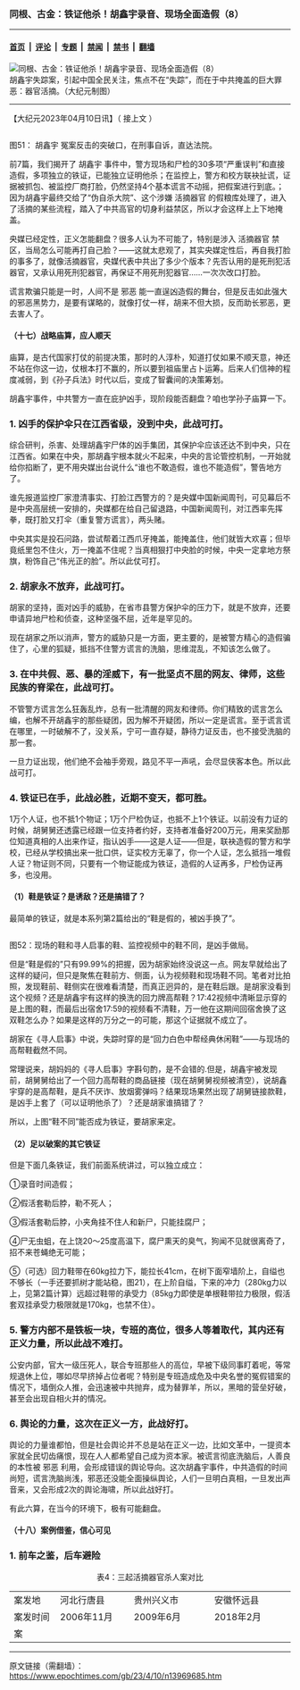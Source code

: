 ### 同根、古金：铁证他杀！胡鑫宇录音、现场全面造假（8）

---

#### [首页](../../../..?n13969685) &nbsp;|&nbsp; [评论](../../../../../epoch-comment?n13969685) &nbsp;|&nbsp; [专题](../../../../../epoch-special?n13969685) &nbsp;|&nbsp; [禁闻](../../../../../epoch-news?n13969685) &nbsp;|&nbsp; [禁书](../../../../../books?n13969685) &nbsp;|&nbsp; [翻墙](https://github.com/gfw-breaker/nogfw/blob/master/README.md?n13969685)


<div><img alt="同根、古金：铁证他杀！胡鑫宇录音、现场全面造假（8）" class="attachment-djy_600_400 size-djy_600_400 wp-post-image" src="https://i.epochtimes.com/assets/uploads/2023/04/id13969730-191a4e7950f803d4424116e833f60bbc--600x399.jpeg"/>
<div class="caption">
 胡鑫宇失踪案，引起中国全民关注，焦点不在“失踪”，而在于中共掩盖的巨大罪恶：器官活摘。（大纪元制图）
</div></div><hr/><div class="post_content" id="artbody" itemprop="articleBody">
 <!-- article content begin -->
 <p>
  【大纪元2023年04月10日讯】（
  <ok href="https://www.epochtimes.com/gb/23/4/8/n13968371.htm" rel="noopener noreferrer" target="_blank">
   接上文
  </ok>
  ）
 </p>
 <p style="text-align: center;">
  <ok href="https://i.epochtimes.com/assets/uploads/2023/04/id13969688-a7e3d6b13e56a6d6288af7d67df534e9.jpg">
   <img alt="" class="alignnone size-large wp-image-13969688" src="https://i.epochtimes.com/assets/uploads/2023/04/id13969688-a7e3d6b13e56a6d6288af7d67df534e9-600x719.jpg"/>
  </ok>
 </p>
 <p>
  图51：
  <ok href="https://www.epochtimes.com/gb/tag/%E8%83%A1%E9%91%AB%E5%AE%87.html">
   胡鑫宇
  </ok>
  冤案反击的突破口，在刑事自诉，直达法院。
 </p>
 <p>
  前7篇，我们揭开了
  <ok href="https://www.epochtimes.com/gb/tag/%E8%83%A1%E9%91%AB%E5%AE%87.html">
   胡鑫宇
  </ok>
  事件中，警方现场和尸检的30多项“严重误判”和直接造假，多项独立的铁证，已能独立证明他杀；在监控上，警方和校方联袂扯谎，证据被抓包、被监控厂商打脸，仍然坚持4个基本谎言不动摇，把假案进行到底。；因为胡鑫宇最终交给了“伪自杀大院”、这个涉嫌
  <ok href="https://www.epochtimes.com/gb/tag/%E6%B4%BB%E6%91%98%E5%99%A8%E5%AE%98.html">
   活摘器官
  </ok>
  的假粮库处理了，进入了活摘的某些流程，踏入了中共高官的切身利益禁区，所以才会这样上上下地掩盖。
 </p>
 <p>
  央媒已经定性，正义怎能翻盘？很多人认为不可能了，特别是涉入
  <ok href="https://www.epochtimes.com/gb/tag/%E6%B4%BB%E6%91%98%E5%99%A8%E5%AE%98.html">
   活摘器官
  </ok>
  禁区，当局怎么可能再打自己脸？——这就太悲观了，其实央媒定性后，再自我打脸的事多了，就像活摘器官，央媒代表中共出了多少个版本？先否认用的是死刑犯活器官，又承认用死刑犯器官，再保证不用死刑犯器官……一次次改口打脸。
 </p>
 <p>
  谎言欺骗只能是一时，人间不是
  <ok href="https://www.epochtimes.com/gb/tag/%E9%82%AA%E6%81%B6.html">
   邪恶
  </ok>
  能一直逞凶造假的舞台，但是反击如此强大的邪恶黑势力，是要有谋略的，就像打仗一样，胡来不但大损，反而助长邪恶，更去害人了。
 </p>
 <h4>
  （十七）战略庙算，应人顺天
 </h4>
 <p>
  庙算，是古代国家打仗的前提决策，那时的人淳朴，知道打仗如果不顺天意，神还不站在你这一边，仗根本打不赢的，所以要到祖庙里占卜运筹。后来人们信神的程度减弱，到《孙子兵法》时代以后，变成了智囊间的决策筹划。
 </p>
 <p>
  胡鑫宇事件，中共警方一直在庇护凶手，现阶段能否翻盘？咱也学孙子庙算一下。
 </p>
 <h3>
  1. 凶手的保护伞只在江西省级，没到中央，此战可打。
 </h3>
 <p>
  综合研判，杀害、处理胡鑫宇尸体的凶手集团，其保护伞应该还达不到中央，只在江西省。如果在中央，那胡鑫宇根本就火不起来，中央的言论管控机制，一开始就给你掐断了，更不用央媒出台说什么“谁也不敢造假，谁也不能造假”，警告地方了。
 </p>
 <p>
  谁先报道监控厂家澄清事实、打脸江西警方的？是央媒中国新闻周刊，可见幕后不是中央高层统一安排的，央媒都在给自己留退路，中国新闻周刊，对江西率先挥拳，既打脸又打伞（重复警方谎言），两头赌。
 </p>
 <p>
  中央其实是投石问路，尝试帮着江西爪牙掩盖，能掩盖住，他们就皆大欢喜；但毕竟纸里包不住火，万一掩盖不住呢？当真相狠打中央脸的时候，中央一定拿地方祭旗，粉饰自己“伟光正的脸”。所以此仗可打。
 </p>
 <h3>
  2. 胡家永不放弃，此战可打。
 </h3>
 <p>
  胡家的坚持，面对凶手的威胁，在省市县警方保护伞的压力下，就是不放弃，还要申请异地尸检和侦查，这种坚强不屈，近年是罕见的。
 </p>
 <p>
  现在胡家之所以消声，警方的威胁只是一方面，更主要的，是被警方精心的造假骗住了，心里的狐疑，抵挡不住警方谎言的洗脑，思维混乱，不知该怎么做了。
 </p>
 <h3>
  3. 在中共假、恶、暴的淫威下，有一批坚贞不屈的网友、律师，这些民族的脊梁在，此战可打。
 </h3>
 <p>
  不管警方谎言怎么狂轰乱炸，总有一批清醒的网友和律师。你们精致的谎言怎么编，也解不开胡鑫宇的那些疑团，因为解不开疑团，所以一定是谎言。至于谎言谎在哪里，一时破解不了，没关系，宁可一直存疑，静待力证反击，也不接受洗脑的那一套。
 </p>
 <p>
  一旦力证出现，他们绝不会袖手旁观，路见不平一声吼，会尽显侠客本色。所以此战可打。
 </p>
 <h3>
  4. 铁证已在手，此战必胜，近期不变天，都可胜。
 </h3>
 <p>
  1万个人证，也不抵1个物证；1万个尸检伪证，也抵不上1个铁证。以前没有力证的时候，胡舅舅还透露已经跟一位支持者约好，支持者准备好200万元，用来奖励那位知道真相的人出来作证，指认凶手——这是人证——但是，联袂造假的警方和学校，已经从学校搞出来一批口供，证实校方无辜了，你一个人证，怎么抵挡一堆假人证？物证则不同，只要有一个物证能成为铁证，造假的人证再多，尸检伪证再多，也没用。
 </p>
 <h4>
  （1）鞋是铁证？是诱敌？还是搞错了？
 </h4>
 <p>
  最简单的铁证，就是本系列第2篇给出的“鞋是假的，被凶手换了”。
 </p>
 <p>
  <ok href="https://i.epochtimes.com/assets/uploads/2023/04/id13969692-3fade0405c32e2ad5d797786d07e2796.jpeg">
   <img alt="" class="size-large wp-image-13969692 aligncenter" src="https://i.epochtimes.com/assets/uploads/2023/04/id13969692-3fade0405c32e2ad5d797786d07e2796-600x600.jpeg"/>
  </ok>
 </p>
 <p>
  图52：现场的鞋和寻人启事的鞋、监控视频中的鞋不同，是凶手做局。
 </p>
 <p>
  但是“鞋是假的”只有99.99%的把握，因为胡家始终没说这一点。网友早就给出了这样的疑问，但只是聚焦在鞋前方、侧面，认为视频鞋和现场鞋不同。笔者对比拍照，发现鞋前、鞋侧实在很难看清楚，而真正迥异的，是在鞋后跟。是胡家没看到这个视频？还是胡鑫宇有这样的换洗的回力牌高帮鞋？17:42视频中清晰显示穿的是上图的鞋，而最后出宿舍17:59的视频看不清鞋，万一他在这期间回宿舍换了这双鞋怎么办？如果是这样的万分之一的可能，那这个证据就不成立了。
 </p>
 <p>
  胡家在《寻人启事》中说，失踪时穿的是“回力白色中帮经典休闲鞋”——与现场的高帮鞋截然不同。
 </p>
 <p>
  常理说来，胡妈妈的《寻人启事》字斟句酌，是不会错的.但是，胡鑫宇被发现前，胡舅舅给出了一个回力高帮鞋的商品链接（现在胡舅舅视频被清空），说胡鑫宇穿的是高帮鞋，是兵不厌诈、放烟雾弹吗？结果现场果然出现了胡舅链接款鞋，是凶手上套了（可以证明他杀了）？还是胡家谁搞错了？
 </p>
 <p>
  所以，上图“鞋不同”能否成为铁证，要胡家来定。
 </p>
 <h4>
  （2）足以破案的其它铁证
 </h4>
 <p>
  但是下面几条铁证，我们前面系统讲过，可以独立成立：
 </p>
 <p>
  ①录音时间造假；
 </p>
 <p>
  ②假活套勒后脖，勒不死人；
 </p>
 <p>
  ③假活套勒后脖，小夹角挂不住人和新尸，只能挂腐尸；
 </p>
 <p>
  ④尸无虫蛆，在上饶20～25度高温下，腐尸熏天的臭气，狗闻不见就很离奇了，招不来苍蝇绝无可能；
 </p>
 <p>
  ⑤（可选）回力鞋带在60kg拉力下，能拉长41cm，在树下面窄墙阶上，自缢也不够长（一手还要抓树才能站稳，图21），在上阶自缢，下来的冲力（280kg力以上，见第2篇计算）远超过鞋带的承受力（85kg力即使是单根鞋带拉力极限，假活套双挂承受力极限就是170kg，也禁不住）。
 </p>
 <h3>
  5. 警方内部不是铁板一块，专班的高位，很多人等着取代，其内还有正义力量，所以此战不难打。
 </h3>
 <p>
  公安内部，官大一级压死人，联合专班那些人的高位，早被下级同事盯着呢，等常规退休上位，哪如尽早挤掉占位者呢？特别是专班造成危及中央名誉的冤假错案的情况下，墙倒众人推，会迅速被中共抛弃，成为替罪羊，所以，黑暗的营垒好破，甚至会出现自相火并的情况。
 </p>
 <h3>
  6. 舆论的力量，这次在正义一方，此战好打。
 </h3>
 <p>
  舆论的力量谁都怕，但是社会舆论并不总是站在正义一边，比如文革中，一提资本家就全民切齿痛恨，现在人人都希望自己成为资本家。被谎言彻底洗脑后，人善良的本性被
  <ok href="https://www.epochtimes.com/gb/tag/%E9%82%AA%E6%81%B6.html">
   邪恶
  </ok>
  利用，会形成错误的舆论导向。这次胡鑫宇事件，中共造假的时间尚短，谎言洗脑尚浅，邪恶还没能全面操纵舆论，人们一旦明白真相，一旦发出声音来，又会形成2次的舆论海啸，所以此战好打。
 </p>
 <p>
  有此六算，在当今的环境下，极有可能翻盘。
 </p>
 <h4>
  （十八）案例借鉴，信心可见
 </h4>
 <h3>
  1. 前车之鉴，后车避险
 </h3>
 <p style="text-align: center;">
  表4：三起活摘器官杀人案对比
 </p>
 <table class="aligncenter">
  <tbody>
   <tr>
    <td width="89">
     案发地
    </td>
    <td width="149">
     河北行唐县
    </td>
    <td width="166">
     贵州兴义市
    </td>
    <td width="167">
     安徽怀远县
    </td>
   </tr>
   <tr>
    <td width="89">
     案发时间
    </td>
    <td width="149">
     2006年11月
    </td>
    <td width="166">
     2009年6月
    </td>
    <td width="167">
     2018年2月
    </td>
   </tr>
   <tr>
    <td width="89">
     案
    </td>
   </tr>
  </tbody>
 </table>
</div>

---

原文链接（需翻墙）：https://www.epochtimes.com/gb/23/4/10/n13969685.htm